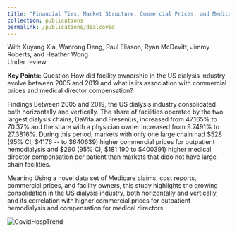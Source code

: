 ```yaml
---
title: "Financial Ties, Market Structure, Commercial Prices, and Medical Director Compensation in the US Dialysis Industry: 2005---2019 "
collection: publications
permalink: /publications/dialcovid
---
```

With Xuyang Xia, Wanrong Deng, Paul Eliason, Ryan McDevitt, Jimmy Roberts, and Heather Wong<br>
Under review<br>

**Key Points:** Question How did facility ownership in the US dialysis industry evolve between 2005 and 2019 and what is its association with commercial prices and medical director compensation? 

Findings Between 2005 and 2019, the US dialysis industry consolidated both horizontally and vertically. The share of facilities operated by the two largest dialysis chains, DaVita and Fresenius, increased from 47.165% to 70.37% and the share with a physician owner increased from 9.7491% to 27.3816%. During this period, markets with only one large chain had $528 (95% CI, $4176 -- to $640639) higher commercial prices for outpatient hemodialysis and $290 (95% CI, $181 190 to $400391) higher medical director compensation per patient than markets that dido not have large chain facilities.   

Meaning Using a novel data set of Medicare claims, cost reports, commercial prices, and facility owners, this study highlights the growing consolidation in the US dialysis industry, both horizontally and vertically, and its correlation with higher commercial prices  for outpatient hemodialysis and compensation for medical directors. 


![CovidHospTrend](https://rileyleague.github.io/images/covidhosp_trend.png)
